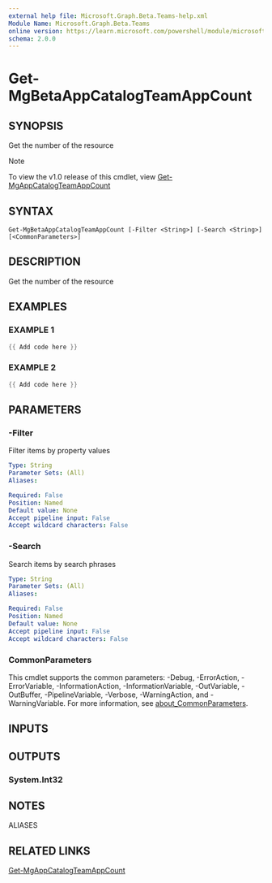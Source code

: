 ```yaml
---
external help file: Microsoft.Graph.Beta.Teams-help.xml
Module Name: Microsoft.Graph.Beta.Teams
online version: https://learn.microsoft.com/powershell/module/microsoft.graph.beta.teams/get-mgbetaappcatalogteamappcount
schema: 2.0.0
---
```


# Get-MgBetaAppCatalogTeamAppCount

## SYNOPSIS
Get the number of the resource

> [!NOTE]
> To view the v1.0 release of this cmdlet, view [Get-MgAppCatalogTeamAppCount](/powershell/module/Microsoft.Graph.Teams/Get-MgAppCatalogTeamAppCount?view=graph-powershell-v1.0)

## SYNTAX

```
Get-MgBetaAppCatalogTeamAppCount [-Filter <String>] [-Search <String>] [<CommonParameters>]
```

## DESCRIPTION
Get the number of the resource

## EXAMPLES

### EXAMPLE 1
```powershell
{{ Add code here }}
```

### EXAMPLE 2
```powershell
{{ Add code here }}
```

## PARAMETERS

### -Filter
Filter items by property values

```yaml
Type: String
Parameter Sets: (All)
Aliases:

Required: False
Position: Named
Default value: None
Accept pipeline input: False
Accept wildcard characters: False
```

### -Search
Search items by search phrases

```yaml
Type: String
Parameter Sets: (All)
Aliases:

Required: False
Position: Named
Default value: None
Accept pipeline input: False
Accept wildcard characters: False
```

### CommonParameters
This cmdlet supports the common parameters: -Debug, -ErrorAction, -ErrorVariable, -InformationAction, -InformationVariable, -OutVariable, -OutBuffer, -PipelineVariable, -Verbose, -WarningAction, and -WarningVariable. For more information, see [about_CommonParameters](http://go.microsoft.com/fwlink/?LinkID=113216).

## INPUTS

## OUTPUTS

### System.Int32
## NOTES

ALIASES

## RELATED LINKS
[Get-MgAppCatalogTeamAppCount](/powershell/module/Microsoft.Graph.Teams/Get-MgAppCatalogTeamAppCount?view=graph-powershell-v1.0)
